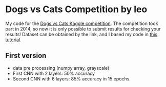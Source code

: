 # Dogs vs Cats Competition by leo

My code for the [Dogs vs Cats Kaggle competition](https://www.kaggle.com/c/dogs-vs-cats-redux-kernels-edition). The competition took part in 2014, so now it is only possible to submit results for checking your results! Dataset can be obtained by the link, and I based my code in [this tutorial](https://www.youtube.com/watch?v=gT4F3HGYXf4).

## First version
- data pre processing (numpy array, grayscale)
- First CNN with 2 layers: 50% accuracy
- Second CNN with 6 layers: 85% accuracy in 15 epochs.

